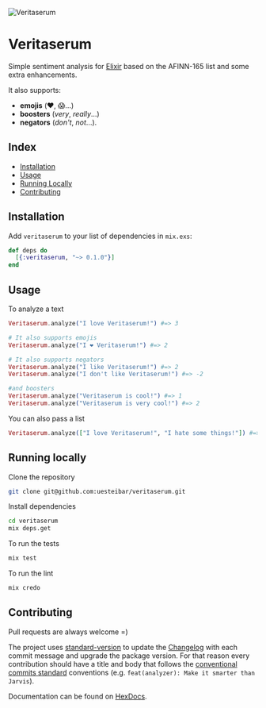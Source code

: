 ![Veritaserum](https://github.com/uesteibar/veritaserum/raw/master/veritaserum_logo.png)

# Veritaserum

Simple sentiment analysis for [Elixir](http://elixir-lang.org/) based on the AFINN-165 list and some extra enhancements.

It also supports:
- **emojis** (❤️, 😱...)
- **boosters** (*very*, *really*...)
- **negators** (*don't*, *not*...).

## Index

- [Installation](#installation)
- [Usage](#usage)
- [Running Locally](#running-locally)
- [Contributing](#contributing)

## Installation

Add `veritaserum` to your list of dependencies in `mix.exs`:

```elixir
def deps do
  [{:veritaserum, "~> 0.1.0"}]
end
```

## Usage

To analyze a text
```elixir
Veritaserum.analyze("I love Veritaserum!") #=> 3

# It also supports emojis
Veritaserum.analyze("I ❤️ Veritaserum!") #=> 2

# It also supports negators
Veritaserum.analyze("I like Veritaserum!") #=> 2
Veritaserum.analyze("I don't like Veritaserum!") #=> -2

#and boosters
Veritaserum.analyze("Veritaserum is cool!") #=> 1
Veritaserum.analyze("Veritaserum is very cool!") #=> 2
```

You can also pass a list
```elixir
Veritaserum.analyze(["I love Veritaserum!", "I hate some things!"]) #=> [3, -3]
```

## Running locally

Clone the repository
```bash
git clone git@github.com:uesteibar/veritaserum.git
```

Install dependencies
```bash
cd veritaserum
mix deps.get
```

To run the tests
```bash
mix test
```

To run the lint
```elixir
mix credo
```

## Contributing

Pull requests are always welcome =)

The project uses [standard-version](https://github.com/conventional-changelog/standard-version) to update the [Changelog](https://github.com/uesteibar/veritaserum/blob/master/CHANGELOG.md) with each commit message and upgrade the package version.
For that reason every contribution should have a title and body that follows the [conventional commits standard](https://conventionalcommits.org/) conventions (e.g. `feat(analyzer): Make it smarter than Jarvis`).


Documentation can be found on [HexDocs](https://hexdocs.pm/veritaserum).
